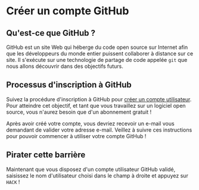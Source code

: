 # Créer un compte GitHub

## Qu'est-ce que GitHub&nbsp;?

GitHub est un site Web qui héberge du code open source sur Internet afin que les développeurs du monde entier puissent collaborer à distance sur ce site. Il s'exécute sur une technologie de partage de code appelée `git` que nous allons découvrir dans des objectifs futurs.

## Processus d'inscription à GitHub

Suivez la procédure d'inscription à GitHub pour [créer un compte utilisateur](https://github.com/join). Pour atteindre cet objectif, et tant que vous travaillez sur un logiciel open source, vous n'aurez besoin que d'un abonnement gratuit&nbsp;!

Après avoir créé votre compte, vous devriez recevoir un e-mail vous demandant de valider votre adresse e-mail. Veillez à suivre ces instructions pour pouvoir commencer à utiliser votre compte GitHub&nbsp;!

## Pirater cette barrière

Maintenant que vous disposez d'un compte utilisateur GitHub validé, saisissez le nom d'utilisateur choisi dans le champ à droite et appuyez sur `HACK`&nbsp;!